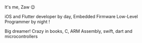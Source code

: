 It's me, Zaw 😉

iOS and Flutter developer by day, Embedded Firmware Low-Level Programmer by night ! 

Big dreamer! Crazy in books, C, ARM Assembly, swift, dart and microcontrollers  
